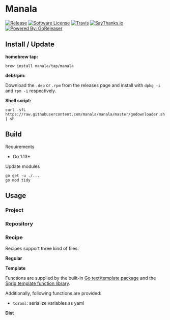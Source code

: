 # Manala

[![Release](https://img.shields.io/github/release/manala/manala.svg?style=flat-square)](https://github.com/manala/manala/releases/latest)
[![Software License](https://img.shields.io/badge/license-MIT-brightgreen.svg?style=flat-square)](LICENSE)
[![Travis](https://img.shields.io/travis/manala/manala.svg?style=flat-square)](https://travis-ci.org/manala/manala)
[![SayThanks.io](https://img.shields.io/badge/SayThanks.io-%E2%98%BC-1EAEDB.svg?style=flat-square)](https://saythanks.io/to/manala)
[![Powered By: GoReleaser](https://img.shields.io/badge/powered%20by-goreleaser-green.svg?style=flat-square)](https://github.com/goreleaser)

## Install / Update

**homebrew tap:**
```
brew install manala/tap/manala
```

**deb/rpm:**

Download the `.deb` or `.rpm` from the releases page and install with `dpkg -i` and `rpm -i` respectively.

**Shell script:**
```
curl -sfL https://raw.githubusercontent.com/manala/manala/master/godownloader.sh | sh
```

## Build

Requirements

* Go 1.13+

Update modules

```
go get -u ./...
go mod tidy
```

## Usage

### Project

### Repository

### Recipe

Recipes support three kind of files:

**Regular**

**Template**

Functions are supplied by the built-in [Go text/template package](https://golang.org/pkg/text/template/) and the
[Sprig template function library](http://masterminds.github.io/sprig/).

Additionally, following functions are provided:
* `toYaml`: serialize variables as yaml

**Dist**

